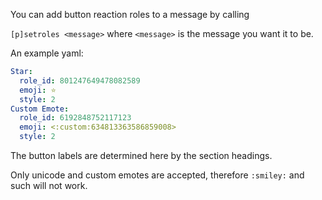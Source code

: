 You can add button reaction roles to a message by calling 

`[p]setroles <message>` where `<message>` is the message you want it to be.

An example yaml:
```yaml
Star:
  role_id: 801247649478082589
  emoji: ⭐
  style: 2
Custom Emote:
  role_id: 6192848752117123
  emoji: <:custom:634813363586859008>
  style: 2
```

The button labels are determined here by the section headings.

Only unicode and custom emotes are accepted, therefore `:smiley:` and such will not work.

